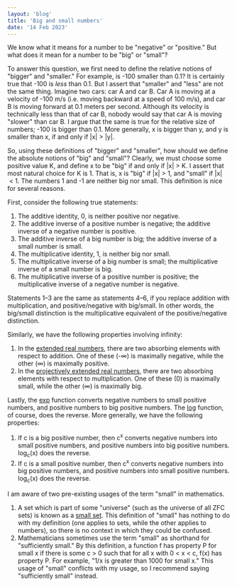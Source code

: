 ```yaml
---
layout: 'blog'
title: 'Big and small numbers'
date: '14 Feb 2023'
---
```


We know what it means for a number to be "negative" or "positive." But what does it mean for a number to be "big" or "small"?

To answer this question, we first need to define the relative notions of "bigger" and "smaller." For example, is -100 smaller than 0.1? It is certainly true that -100 is _less_ than 0.1. But I assert that "smaller" and "less" are not the same thing. Imagine two cars: car A and car B. Car A is moving at a velocity of -100 m/s (i.e. moving backward at a speed of 100 m/s), and car B is moving forward at 0.1 meters per second. Although its velocity is technically less than that of car B, nobody would say that car A is moving "slower" than car B. I argue that the same is true for the relative size of numbers; -100 is bigger than 0.1. More generally, x is bigger than y, and y is smaller than x, if and only if \|x\|&nbsp;>&nbsp;\|y\|.

So, using these definitions of "bigger" and "smaller", how should we define the absolute notions of "big" and "small"? Clearly, we must choose some positive value K, and define x to be "big" if and only if \|x\|&nbsp;>&nbsp;K. I assert that most natural choice for K is 1. That is, x is "big" if \|x\|&nbsp;>&nbsp;1, and "small" if \|x\|&nbsp;<&nbsp;1. The numbers 1 and -1 are neither big nor small. This definition is nice for several reasons.

First, consider the following true statements:

1. The additive identity, 0, is neither positive nor negative.
2. The additive inverse of a positive number is negative; the additive inverse of a negative number is positive.
3. The additive inverse of a big number is big; the additive inverse of a small number is small.
4. The multiplicative identity, 1, is neither big nor small.
5. The multiplicative inverse of a big number is small; the multiplicative inverse of a small number is big.
6. The multiplicative inverse of a positive number is positive; the multiplicative inverse of a negative number is negative. 

Statements 1&ndash;3 are the same as statements 4&ndash;6, if you replace addition with multiplication, and positive/negative with big/small. In other words, the big/small distinction is the multiplicative equivalent of the positive/negative distinction.

Similarly, we have the following properties involving infinity:

1. In the [extended real numbers](https://en.wikipedia.org/wiki/Extended_real_number_line), there are two absorbing elements with respect to addition. One of these (-∞) is maximally negative, while the other (∞) is maximally positive.
2. In the [projectively extended real numbers](https://en.wikipedia.org/wiki/Projectively_extended_real_line), there are two absorbing elements with respect to multiplication. One of these (0) is maximally small, while the other (∞) is maximally big.

Lastly, the [exp](https://en.wikipedia.org/wiki/Exponential_function) function converts negative numbers to small positive numbers, and positive numbers to big positive numbers. The [log](https://en.wikipedia.org/wiki/Natural_logarithm) function, of course, does the reverse. More generally, we have the following properties:

1. If c is a big positive number, then c<sup>x</sup> converts negative numbers into small positive numbers, and positive numbers into big positive numbers. log<sub>c</sub>(x) does the reverse.
2. If c is a small positive number, then c<sup>x</sup> converts negative numbers into big positive numbers, and positive numbers into small positive numbers. log<sub>c</sub>(x) does the reverse.

I am aware of two pre-existing usages of the term "small" in mathematics.

1. A set which is part of some "universe" (such as the universe of all ZFC sets) is known as a [small set](https://en.wikipedia.org/wiki/Small_set_(category_theory)). This definition of "small" has nothing to do with my definition (one applies to sets, while the other applies to numbers), so there is no context in which they could be confused. 
2. Mathematicians sometimes use the term "small" as shorthand for "sufficiently small." By this definition, a function f has property P for small x if there is some c&nbsp;>&nbsp;0 such that for all x with 0&nbsp;<&nbsp;x&nbsp;<&nbsp;c, f(x) has property P. For example, "1/x is greater than 1000 for small x." This usage of "small" conflicts with my usage, so I recommend saying "sufficiently small" instead.
